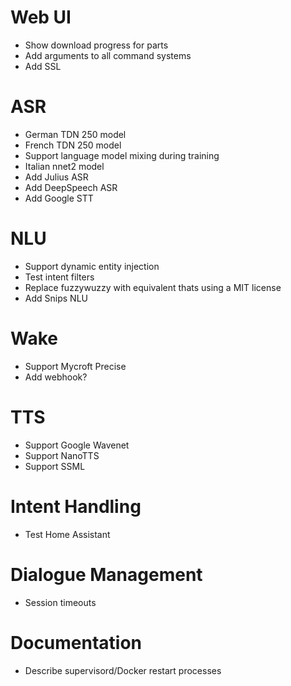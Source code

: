 # Web UI

* Show download progress for parts
* Add arguments to all command systems
* Add SSL

# ASR

* German TDN 250 model
* French TDN 250 model
* Support language model mixing during training
* Italian nnet2 model
* Add Julius ASR
* Add DeepSpeech ASR
* Add Google STT

# NLU

* Support dynamic entity injection
* Test intent filters
* Replace fuzzywuzzy with equivalent thats using a MIT license
* Add Snips NLU

# Wake

* Support Mycroft Precise
* Add webhook?

# TTS

* Support Google Wavenet
* Support NanoTTS
* Support SSML

# Intent Handling

* Test Home Assistant

# Dialogue Management

* Session timeouts

# Documentation

* Describe supervisord/Docker restart processes
